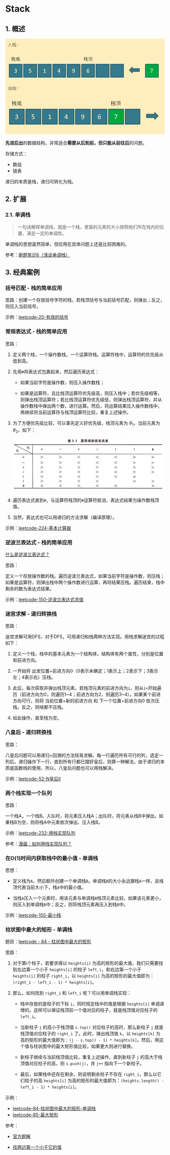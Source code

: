# Stack

## 1. 概述

![pic](./img/stack1.png)

**先进后出**的数据结构，非常适合**需要从后到前，但只能从前往后**的问题。

存储方式：

- 数组
- 链表

递归的本质是栈，递归可转化为栈。

## 2. 扩展

### 2.1. 单调栈

> 一句话解释单调栈，就是一个栈，里面的元素的大小按照他们所在栈内的位置，满足一定的单调性。

单调栈的思想虽然简单，但应用在具体问题上还是比较困难的。

参考：[刷题笔记6（浅谈单调栈）](https://zhuanlan.zhihu.com/p/26465701)

## 3. 经典案例

### 括号匹配 - 栈的简单应用

思路：创建一个存放括号字符的栈，若栈顶括号与当前括号匹配，则弹出；反之，则压入当前括号。

示例：[leetcode-20-有效的括号](../../../exercise/leetcode/20有效的括号.cc)

### 常规表达式 - 栈的简单应用

思路：

1. 定义两个栈，一个操作数栈，一个运算符栈。运算符栈中，运算符的优先级从低到高。

2. 先用`#`将表达式包裹起来，然后遍历表达式：

    - 如果当前字符是操作数，则压入操作数栈；

    - 如果是运算符，且比栈顶运算符优先级高，则压入栈中；若优先级相等，则弹出栈顶运算符；若比栈顶运算符优先级低，则弹出栈顶运算符，并从操作数栈中弹出两个数，进行运算。然后，将运算结果压入操作数栈中，再继续将当前运算符与栈顶运算符比较，重复上述操作。

3. 为了方便优先级比较，可以事先定义好优先级，栈顶元素为 $\theta_1$，当前元素为 $\theta_2$，如下：

    ![pic](./img/stack2.png)

4. 遍历表达式直到`#`，与运算符栈顶的`#`运算符抵消，表达式结果为操作数栈顶值。

5. 当然，表达式也可以用递归的方法求解（编译原理）。

示例：[leetcode-224-基本计算器](../../../exercise/leetcode/224基本计算器.cc)

### 逆波兰表达式 - 栈的简单应用

[什么是逆波兰表达式？](https://baike.baidu.com/item/%E9%80%86%E6%B3%A2%E5%85%B0%E5%BC%8F/128437)

思路：

定义一个存放操作数的栈。遍历逆波兰表达式，如果当前字符是操作数，则压栈；如果是运算符，则弹出栈中两个操作数进行运算，再将结果压栈。遍历结束，栈中剩余的数为表达式结果。

示例：[leetcode-150-逆波兰表达式求值](../../../exercise/leetcode/150逆波兰表达式求值.cc)

### 迷宫求解 - 递归转换栈

思路：

迷宫求解可用DFS，对于DFS，可用递归和栈两种方法实现。用栈求解迷宫的过程如下：

1. 定义一个栈，栈中的基本元素为一个结构体，结构体有两个属性，分别是位置和前进方向。

2. 一开始将 出发位置+前进方向0（0表示未确定；1表示上；2表示下；3表示左；4表示右）压栈。

3. 此后，每次获取并弹出栈顶元素，若栈顶元素的前进方向为`i`，则从`i+`开始遍历（前进方向为0，则遍历1~4；前进方向为2，则遍历3~4）。如果某个前进方向可行，则将 当前位置+新的前进方向 和 下一个位置+前进方向0 依次压栈。反之，则啥都不压栈。

4. 如此操作，直至栈为空。

### 八皇后 - 递归转换栈

思路：

八皇后问题可以用递归+回溯的方法轻易求解。每一行遍历所有可行的列，选定一列后，递归操作下一行，直到所有行都已摆好皇后，则算一种解法。由于递归的本质是函数栈的使用，所以，八皇后问题也可以用栈解决。

示例：[leetcode-52-N皇后II](../../../exercise/leetcode/52N皇后II.cc)

### 两个栈实现一个队列

思路：

一个栈A，一个栈B。入队时，将元素压入栈A；出队时，将元素从栈B中弹出。如果栈B为空，则将栈A中元素依次弹出、压入栈B。

示例：[leetcode-232-用栈实现队列](../../../exercise/leetcode/232用栈实现队列.cc)

参考：[漫画：如何用栈实现队列？](https://mp.weixin.qq.com/s/IiOUgS5jZ6pgVqUAJHwNKg)

### 在O(1)时间内获取栈中的最小值 - 单调栈

思想：

- 定义栈为`A`，然后额外创建一个单调栈`B`。单调栈`B`的大小永远跟栈`A`一样，且栈顶代表当前大小下，栈`A`中的最小值。

- 当栈`A`压入一个元素时，用该元素与单调栈`B`栈顶元素比较，如果该元素更小，则压入到单调栈`B`中；反之，则将栈顶元素再压入到栈`B`中。

示例：[leetcode-155-最小栈](../../../exercise/leetcode/155最小栈.cc)

### 柱状图中最大的矩形 - 单调栈

题目：[leetcode - 84 - 柱状图中最大的矩形](https://leetcode-cn.com/problems/largest-rectangle-in-histogram/)

思路：

1. 对于第i个柱子，若要求得以 `heights[i]` 为高的矩形的最大值，我们只需要找到左边第一个小于 `heights[i]` 的柱子 `left_i`，和右边第一个小于 `heights[i]` 的柱子 `right_i`，以 `heights[i]` 为高的矩形的最大值即为：`(right_i - left_i - 1) * heights[i]`。

2. 那么，如何找到 `right_i` 和 `left_i` 呢？可以用单调栈实现：

    - 栈中存放的是柱子的下标 `i`，同时规定栈中的值是根据 `heights[i]` 单调递增的。这样可以保证栈顶前一个值对应的柱子，就是栈顶值对应柱子的 `left_i`。

    - 当新柱子 `j` 的高小于栈顶值 `s.top()` 对应柱子的高时，那么新柱子 `j` 就是栈顶值对应柱子的 `right_i` 了。此时，弹出栈顶值 `k`，以 `heights[k]` 为高的矩形的最大值即为：`(j - s.top() - 1) * heights[k]`。然后，用这个值与柱状图中的最大矩形值比较，如果更大则进行替换。

    - 新柱子继续与当前栈顶值比较，重复上述操作，直到新柱子 `j` 的高大于栈顶值对应柱子的高，则 `s.push(j)`，并 `j++` 指向下一个新柱子。

    - 最后，如果栈中还存在剩余，则说明剩余柱子不存在 `right_i`，那么以它们柱子的高 `heights[i]` 为高的矩形的最大值即为：`(heights.length() - left_i - 1) * heights[i]`。

示例：

- [leetcode-84-柱状图中最大的矩形-单调栈](../../../exercise/leetcode/84柱状图中最大的矩形-单调栈.cc)
- [leetcode-85-最大矩形](../../../exercise/leetcode/85最大矩形.cc)

参考：

- [官方题解](https://leetcode-cn.com/problems/largest-rectangle-in-histogram/solution/zhu-zhuang-tu-zhong-zui-da-de-ju-xing-by-leetcode/)

- [找两边第一个小于它的值](https://leetcode-cn.com/problems/largest-rectangle-in-histogram/solution/zhao-liang-bian-di-yi-ge-xiao-yu-ta-de-zhi-by-powc/)
